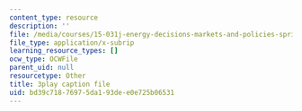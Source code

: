 ```yaml
---
content_type: resource
description: ''
file: /media/courses/15-031j-energy-decisions-markets-and-policies-spring-2012/bd39c71876975da193dee0e725b06531_-WapZQ_LwFM.vtt
file_type: application/x-subrip
learning_resource_types: []
ocw_type: OCWFile
parent_uid: null
resourcetype: Other
title: 3play caption file
uid: bd39c718-7697-5da1-93de-e0e725b06531
---
```


